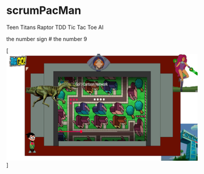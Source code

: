 # scrumPacMan

Teen Titans Raptor TDD Tic Tac Toe AI

the number sign # the number 9 

[![herbie nichols the third world... ](https://raw.githubusercontent.com/rgarro/scrumPacMan/main/preview.png)]